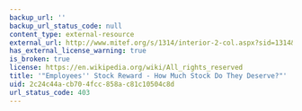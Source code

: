 ```yaml
---
backup_url: ''
backup_url_status_code: null
content_type: external-resource
external_url: http://www.mitef.org/s/1314/interior-2-col.aspx?sid=1314&gid=5&pgid=5800
has_external_license_warning: true
is_broken: true
license: https://en.wikipedia.org/wiki/All_rights_reserved
title: '"Employees'' Stock Reward - How Much Stock Do They Deserve?"'
uid: 2c24c44a-cb70-4fcc-858a-c81c10504c8d
url_status_code: 403
---
```


